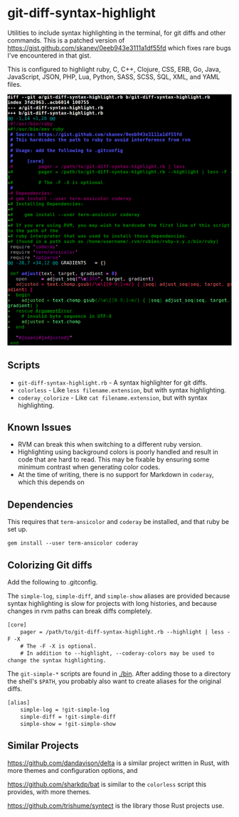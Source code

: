 git-diff-syntax-highlight
=========================

Utilities to include syntax highlighting in the terminal, for git diffs and other commands.
This is a patched version of https://gist.github.com/skanev/0eeb943e3111a1df55fd
which fixes rare bugs I've encountered in that gist.

This is configured to highlight ruby, C, C++, Clojure, CSS, ERB, Go, Java, JavaScript, JSON, PHP, Lua, Python, SASS, SCSS, SQL, XML, and YAML files.

![Demo](images/git_diff.png)

Scripts
-------

- `git-diff-syntax-highlight.rb` - A syntax highlighter for git diffs.
- `colorless` - Like `less filename.extension`, but with syntax highlighting.
- `coderay_colorize` - Like `cat filename.extension`, but with syntax highlighting.

Known Issues
------------

- RVM can break this when switching to a different ruby version.
- Highlighting using background colors is poorly handled and result in code that are hard to read.
  This may be fixable by ensuring some minimum contrast when generating color codes.
- At the time of writing, there is no support for Markdown in `coderay`, which this depends on

Dependencies
------------

This requires that `term-ansicolor` and `coderay` be installed, and that ruby be set up.

```
gem install --user term-ansicolor coderay
```

Colorizing Git diffs
--------------------


Add the following to .gitconfig.

The `simple-log`, `simple-diff`, and `simple-show` aliases are provided because syntax highlighting is slow for projects with long histories,
and because changes in rvm paths can break diffs completely.

```
[core]
    pager = /path/to/git-diff-syntax-highlight.rb --highlight | less -F -X
    # The -F -X is optional.
    # In addition to --highlight, --coderay-colors may be used to change the syntax highlighting.
```


The `git-simple-*` scripts are found in [./bin](./bin).
After adding those to a directory the shell's `$PATH`, you probably also want to create aliases for the original diffs.

```
[alias]
	simple-log = !git-simple-log
	simple-diff = !git-simple-diff
	simple-show = !git-simple-show
```

Similar Projects
----------------

https://github.com/dandavison/delta is a similar project written in Rust, with more themes and configuration options, and

https://github.com/sharkdp/bat is similar to the `colorless` script this provides, with more themes.

https://github.com/trishume/syntect is the library those Rust projects use.

